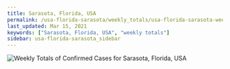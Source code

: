 ```yaml
---
title: Sarasota, Florida, USA
permalink: /usa-florida-sarasota/weekly_totals/usa-florida-sarasota-weekly_totals.html
last_updated: Mar 15, 2021
keywords: ["Sarasota, Florida, USA", "weekly totals"]
sidebar: usa-florida-sarasota_sidebar
---
```


![Weekly Totals of Confirmed Cases for Sarasota, Florida, USA](/covid_tracker/images/graphs/usa-florida-sarasota-weekly_totals_graph.png)
